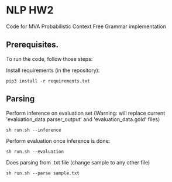 # NLP HW2

Code for MVA Probabilistic Context Free Grammar implementation

## Prerequisites.
To run the code, follow those steps:

Install requirements (in the repository):

```
pip3 install -r requirements.txt
```

## Parsing

Perform inference on evaluation set (Warning: will replace current 'evaluation_data.parser_output' and 'evaluation_data.gold' files)

```
sh run.sh --inference
```

Perform evaluation once inference is done:

```
sh run.sh --evaluation
```

Does parsing from .txt file (change sample to any other file)

```
sh run.sh --parse sample.txt
```
